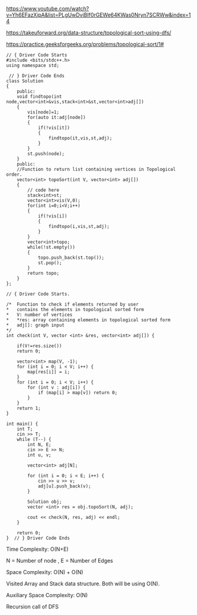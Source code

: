 https://www.youtube.com/watch?v=Yh6EFazXipA&list=PLgUwDviBIf0rGEWe64KWas0Nryn7SCRWw&index=14

https://takeuforward.org/data-structure/topological-sort-using-dfs/

https://practice.geeksforgeeks.org/problems/topological-sort/1#

```
// { Driver Code Starts
#include <bits/stdc++.h>
using namespace std;

 // } Driver Code Ends
class Solution
{
    public:
    void findtopo(int node,vector<int>&vis,stack<int>&st,vector<int>adj[])
    {
        vis[node]=1;
        for(auto it:adj[node])
        {
            if(!vis[it])
            {
                findtopo(it,vis,st,adj);
            }
        }
        st.push(node);
    }
	public:
	//Function to return list containing vertices in Topological order. 
	vector<int> topoSort(int V, vector<int> adj[]) 
	{
	    // code here
	    stack<int>st;
	    vector<int>vis(V,0);
	    for(int i=0;i<V;i++)
	    {
	        if(!vis[i])
	        {
	            findtopo(i,vis,st,adj);
	        }
	    }
	    vector<int>topo;
	    while(!st.empty())
	    {
	        topo.push_back(st.top());
	        st.pop();
	    }
	    return topo;
	}
};

// { Driver Code Starts.

/*  Function to check if elements returned by user
*   contains the elements in topological sorted form
*   V: number of vertices
*   *res: array containing elements in topological sorted form
*   adj[]: graph input
*/
int check(int V, vector <int> &res, vector<int> adj[]) {
    
    if(V!=res.size())
    return 0;
    
    vector<int> map(V, -1);
    for (int i = 0; i < V; i++) {
        map[res[i]] = i;
    }
    for (int i = 0; i < V; i++) {
        for (int v : adj[i]) {
            if (map[i] > map[v]) return 0;
        }
    }
    return 1;
}

int main() {
    int T;
    cin >> T;
    while (T--) {
        int N, E;
        cin >> E >> N;
        int u, v;

        vector<int> adj[N];

        for (int i = 0; i < E; i++) {
            cin >> u >> v;
            adj[u].push_back(v);
        }
        
        Solution obj;
        vector <int> res = obj.topoSort(N, adj);

        cout << check(N, res, adj) << endl;
    }
    
    return 0;
}  // } Driver Code Ends
```

Time Complexity: O(N+E) 

N = Number of node , E = Number of Edges

Space Complexity: O(N) + O(N)

Visited Array and Stack data structure. Both will be using O(N).

Auxiliary Space Complexity:  O(N)

Recursion call of DFS

